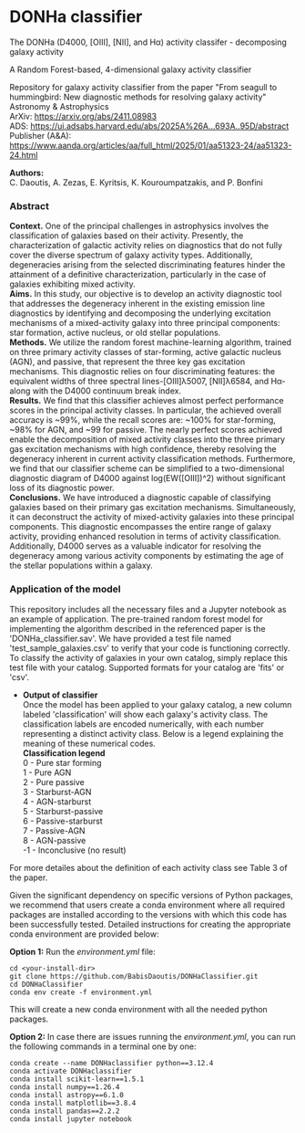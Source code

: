 # DONHa classifier

The DONHa (D4000, [OIII], [NII], and Hα) activity classifer - decomposing galaxy activity

A Random Forest-based, 4-dimensional galaxy activity classifier 

Repository for galaxy activity classifier from the paper "From seagull to hummingbird: New diagnostic methods for resolving galaxy activity"\
Astronomy & Astrophysics\
ArXiv: https://arxiv.org/abs/2411.08983 \
ADS: https://ui.adsabs.harvard.edu/abs/2025A%26A...693A..95D/abstract \
Publisher (A&A): https://www.aanda.org/articles/aa/full_html/2025/01/aa51323-24/aa51323-24.html

**Authors:**\
C. Daoutis, A. Zezas, E. Kyritsis, K. Kouroumpatzakis, and P. Bonfini

### Abstract 
**Context.**  One of the principal challenges in astrophysics involves the classification of galaxies based on their activity. Presently, the characterization of galactic activity relies on diagnostics that do not fully cover the diverse spectrum of galaxy activity types. Additionally, degeneracies arising from the selected discriminating features hinder the attainment of a definitive characterization, particularly in the case of galaxies exhibiting mixed activity.\
**Aims.**  In this study, our objective is to develop an activity diagnostic tool that addresses the degeneracy inherent in the existing emission line diagnostics by identifying and decomposing the underlying excitation mechanisms of a mixed-activity galaxy into three principal components: star formation, active nucleus, or old stellar populations.\
**Methods.** We utilize the random forest machine-learning algorithm, trained on three primary activity classes of star-forming, active galactic nucleus (AGN), and passive, that represent the three key gas excitation mechanisms. This diagnostic relies on four discriminating features: the equivalent widths of three spectral lines-[OIII]λ5007, [NII]λ6584, and Hα-along with the D4000 continuum break index. \
**Results.**  We find that this classifier achieves almost perfect performance scores in the principal activity classes. In particular, the achieved overall accuracy is ~99%, while the recall scores are: ~100% for star-forming, ~98% for AGN, and ~99 for passive. The nearly perfect scores achieved enable the decomposition of mixed activity classes into the three primary gas excitation mechanisms with high confidence, thereby resolving the degeneracy inherent in current activity classification methods. Furthermore, we find that our classifier scheme can be simplified to a two-dimensional diagnostic diagram of D4000 against log(EW([OIII])^2) without significant loss of its diagnostic power.\
**Conclusions.** We have introduced a diagnostic capable of classifying galaxies based on their primary gas excitation mechanisms. Simultaneously, it can deconstruct the activity of mixed-activity galaxies into these principal components. This diagnostic encompasses the entire range of galaxy activity, providing enhanced resolution in terms of activity classification. Additionally, D4000 serves as a valuable indicator for resolving the degeneracy among various activity components by estimating the age of the stellar populations within a galaxy.

### Application of the model

This repository includes all the necessary files and a Jupyter notebook as an example of application. The pre-trained random forest model for implementing the algorithm described in the referenced paper is the 'DONHa_classifier.sav'. We have provided a test file named 'test_sample_galaxies.csv' to verify that your code is functioning correctly. To classify the activity of galaxies in your own catalog, simply replace this test file with your catalog. Supported formats for your catalog are 'fits' or 'csv'.

- **Output of classifier**\
Once the model has been applied to your galaxy catalog, a new column labeled 'classification' will show each galaxy's activity class. The classification labels are encoded numerically, with each number representing a distinct activity class. Below is a legend explaining the meaning of these numerical codes. \
**Classification legend** \
0 - Pure star forming \
1 - Pure AGN \
2 - Pure passive \
3 - Starburst-AGN \
4 - AGN-starburst \
5 - Starburst-passive \
6 - Passive-starburst \
7 - Passive-AGN \
8 - AGN-passive \
-1 - Inconclusive (no result) 
  
For more detailes about the definition of each activity class see Table 3 of the paper. 

Given the significant dependency on specific versions of Python packages, we recommend that users create a conda environment where all required packages are installed according to the versions with which this code has been successfully tested. Detailed instructions for creating the appropriate conda environment are provided below:

**Option 1:**
Run the *environment.yml* file:
```
cd <your-install-dir>
git clone https://github.com/BabisDaoutis/DONHaClassifier.git
cd DONHaClassifier
conda env create -f environment.yml
```
This will create a new conda environment with all the needed python packages.

**Option 2:**
In case there are issues running the *environment.yml*, you can run the following commands in a terminal one by one:

```
conda create --name DONHaclassifier python==3.12.4
conda activate DONHaclassifier
conda install scikit-learn==1.5.1
conda install numpy==1.26.4
conda install astropy==6.1.0
conda install matplotlib==3.8.4
conda install pandas==2.2.2
conda install jupyter notebook
```
